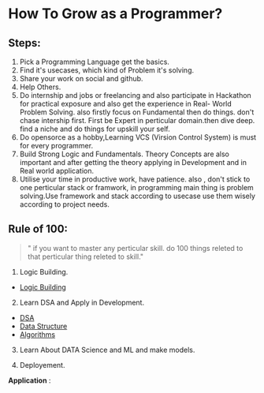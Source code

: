 # How To Grow as a Programmer?

## Steps: 
1) Pick a Programming Language get the basics.
2) Find it's usecases, which kind of Problem it's solving.
3) Share your work on social and github.
4) Help Others.
5) Do internship and jobs or freelancing and also participate in Hackathon for practical exposure and also get the experience in Real- World Problem Solving. also firstly focus on Fundamental then do things. don't chase intership first. First be Expert in perticular domain.then dive deep. find a niche and do things for upskill your self.
6) Do opensorce as a hobby,Learning VCS (Virsion Control System) is must for every programmer.
7) Build Strong Logic and Fundamentals. Theory Concepts are also important and after getting the theory applying in Development and in Real world application.
8) Utilise your time in productive work, have patience. also , don't stick to one perticular stack or framwork, in programming main thing is problem solving.Use framework and stack according to usecase use them wisely according to project needs.

## Rule of 100:
>" if you want to master any perticular skill. do 100 things releted to that perticular thing releted to skill."

1) Logic Building.
- [Logic Building](https://www.geeksforgeeks.org/logic-building-problems/)


2) Learn DSA and Apply in Development.
- [DSA](https://www.example.com)
- [Data Structure](https://www.geeksforgeeks.org/data-structures/)
- [Algorithms](https://www.geeksforgeeks.org/fundamentals-of-algorithms/)


3) Learn About DATA Science and ML and make models. 


4) Deployement.


**Application** : 
